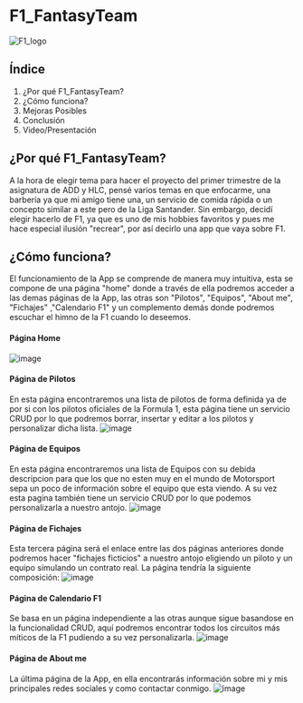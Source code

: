 # F1_FantasyTeam 
![F1_logo](https://user-images.githubusercontent.com/91873665/207651713-eb09bce3-a05f-47df-a283-fe657399be73.jpg)
## Índice
1. ¿Por qué F1_FantasyTeam?
2. ¿Cómo funciona?
3. Mejoras Posibles
4. Conclusión
5. Video/Presentación

## ¿Por qué F1_FantasyTeam?
A la hora de elegir tema para hacer el proyecto del primer trimestre de la asignatura de ADD y HLC, pensé varios temas en que enfocarme, una barbería ya que mi amigo tiene una, un servicio de comida rápida o un concepto similar a este pero de la Liga Santander. Sin embargo, decidí elegir hacerlo de F1, ya que es uno de mis hobbies favoritos y pues me hace especial ilusión "recrear", por así decirlo una app que vaya sobre F1. 

## ¿Cómo funciona?
El funcionamiento de la App se comprende de manera muy intuitiva, esta se compone de una página "home" donde a través de ella podremos acceder a las demas páginas de la App, las otras son "Pilotos", "Equipos", "About me", "Fichajes" ,"Calendario F1" y un complemento demás donde podremos escuchar el himno de la F1 cuando lo deseemos.

#### Página Home
![image](https://user-images.githubusercontent.com/91873665/207657586-a7abe5b2-d87b-41de-af6d-b0fd98da9b51.png)

#### Página de Pilotos
En esta página encontraremos una lista de pilotos de forma definida ya de por si con los pilotos oficiales de la Formula 1, esta página tiene un servicio CRUD por lo que podremos borrar, insertar y editar a los pilotos y personalizar dicha lista.
![image](https://user-images.githubusercontent.com/91873665/207657702-00ef7cde-8879-4a99-b32c-fd3dd61ef2db.png)

#### Página de Equipos
En esta página encontraremos una lista de Equipos con su debida descripcion para que los que no esten muy en el mundo de Motorsport sepa un poco de información sobre el equipo que esta viendo. A su vez esta pagina también tiene un servicio CRUD por lo que podemos personalizarla a nuestro antojo.
![image](https://user-images.githubusercontent.com/91873665/207658772-872b0766-fa64-448c-9b24-46607c7bb8de.png)

####  Página de Fichajes
Esta tercera página será el enlace entre las dos páginas anteriores donde podremos hacer "fichajes ficticios" a nuestro antojo eligiendo un piloto y un equipo simulando un contrato real. La página tendría la siguiente composición:
![image](https://user-images.githubusercontent.com/91873665/207660262-a0aaa35e-9ea8-483d-89ac-6fc7d0d4d627.png)

#### Página de Calendario F1
Se basa en un página independiente a las otras aunque sigue basandose en la funcionalidad CRUD, aquí podremos encontrar todos los circuitos más míticos de la F1 pudiendo a su vez personalizarla.
![image](https://user-images.githubusercontent.com/91873665/207661173-ef6ee784-c652-4eff-a3f2-e21f46aed988.png)


#### Página de About me
La última página de la App, en ella encontrarás información sobre mi y mis principales redes sociales y como contactar conmigo.
![image](https://user-images.githubusercontent.com/91873665/207661853-f1afbf54-f61f-4929-9f3d-d2dd0e3733d2.png)


